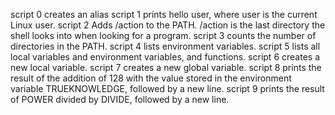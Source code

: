 script 0 creates an alias
script 1 prints hello user, where user is the current Linux user.
script 2 Adds /action to the PATH. /action is the last directory the shell looks into when looking for a program.
script 3 counts the number of directories in the PATH.
script 4 lists environment variables.
script 5 lists all local variables and environment variables, and functions.
script 6 creates a new local variable.
script 7 creates a new global variable.
script 8 prints the result of the addition of 128 with the value stored in the environment variable TRUEKNOWLEDGE, followed by a new line.
script 9 prints the result of POWER divided by DIVIDE, followed by a new line.
